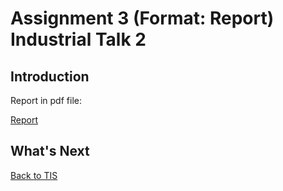 # Assignment 3 (Format: Report) Industrial Talk 2

<h2>Introduction</h2>
<p>Report in pdf file: </p>
<a href="">Report</a>
<h2>What's Next</h2>

<a href="https://github.com/chuahhw/tis">Back to TIS</a>
